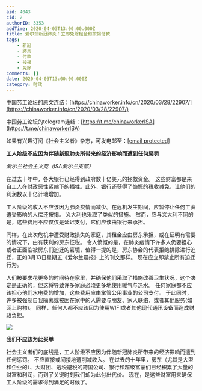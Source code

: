 ```yaml
---
aid: 4043
cid: 2
authorID: 3353
addTime: 2020-04-03T13:00:00.000Z
title: 爱尔兰新冠肺炎：立即免除租金和按揭付款
tags:
    - 新冠
    - 肺炎
    - 付款
    - 按揭
    - 免除
comments: []
date: 2020-04-03T13:00:00.000Z
category: 时政
---
```


中国劳工论坛的原文连结：[https://chinaworker.info/cn/2020/03/28/22907/](https://chinaworker.info/cn/2020/03/28/22907/)

中国劳工论坛的telegram连结：[https://t.me/chinaworkerISA](https://t.me/chinaworkerISA)

如果有兴趣订阅《社会主义者》杂志，可发电邮至：[\[email protected\]](/cdn-cgi/l/email-protection)

**工人阶级不应因为伴随新冠肺炎所带来的经济影响而遭到任何惩罚**

_爱尔兰社会主义党（ISA爱尔兰支部）_

在过去十年中，各大银行已经得到政府数十亿美元的拯救资金。 这些财富都是来自工人在财政恶性紧缩下的牺牲。此外，银行还获得了慷慨的税收减免，让他们的利润数以十亿计地增加。

工人阶级的收入不应该因为肺炎疫情而减少。在危机发生期间，应暂停让任何工资遭受影响的人偿还按揭。 义大利也采取了类似的措施。 然而，应与义大利不同的是，这些费用不应仅仅是延迟支付，它们应该由银行来承担。

同样，在此次危机中遭受财政损失的家庭，其租金应由房东承担，或在证明有需要的情况下，由有获利的房东征税。 令人愤慨的是，在肺炎疫情下许多人仍要担心或者正面临被房东们迫迁的窘境，值得一提的是，房东协会的代表拒绝排除进行迫迁，正如3月13日星期五《爱尔兰晨报》上的刊文那样。 现在应立即禁止所有迫迁行为。

人们被要求花更多的时间待在家里，并确保他们采取了措施改善卫生状况，这个决定是正确的，但这将导致许多家庭必须更多地使用暖气与热水。 任何家庭都不应该担心他们水电费的增加，这些费用应由掌管公用事业的公司支付。 于此同时，许多被强制自我隔离或被困在家中的人需要与朋友、家人联络，或者其他服务(如网上购物)。 同样，任何人都不应该因为使用WIFI或者其他现代通讯设备而造成财政负担。

![](https://chinaworker.info/wp-content/uploads/2020/03/house-to-rent-620x330-1-600x319.jpg)

**我们不应该为此买单**

社会主义者们的底线是，工人阶级不应因为伴随新冠肺炎所带来的经济影响而遭到任何惩罚。 不应直接或间接地遭削减收入。 在过去的十年里，房东（尤其是大型和企业的）、大财团、逃税避税的跨国公司、银行和超级富豪们已经积累了大量的财富和利润，而到了关键时刻我们却为此付出代价。 现在，是这些财富用来确保工人阶级的需求得到满足的时候了。
